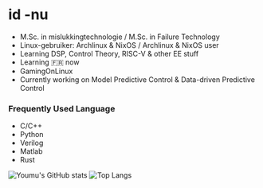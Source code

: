 # id -nu

* M.Sc. in mislukkingtechnologie / M.Sc. in Failure Technology
* Linux-gebruiker: Archlinux & NixOS / Archlinux & NixOS user
* Learning DSP, Control Theory, RISC-V & other EE stuff
* Learning 🇫🇷 now
* GamingOnLinux
* Currently working on Model Predictive Control & Data-driven Predictive Control

### Frequently Used Language
* C/C++
* Python
* Verilog
* Matlab
* Rust

![Youmu's GitHub stats](https://github-readme-stats.vercel.app/api?username=konnpaku-youmu&show_icons=true&theme=dracula)
![Top Langs](https://github-readme-stats.vercel.app/api/top-langs/?username=konnpaku-youmu&layout=compact&show_icons=true&theme=dracula)

<!--
**konnpaku-youmu/konnpaku-youmu** is a ✨ _special_ ✨ repository because its `README.md` (this file) appears on your GitHub profile.

Here are some ideas to get you started:

- 🔭 I’m currently working on ...
- 🌱 I’m currently learning ...
- 👯 I’m looking to collaborate on ...
- 🤔 I’m looking for help with ...
- 💬 Ask me about ...
- 📫 How to reach me: ...
- 😄 Pronouns: ...
- ⚡ Fun fact: ...
-->

